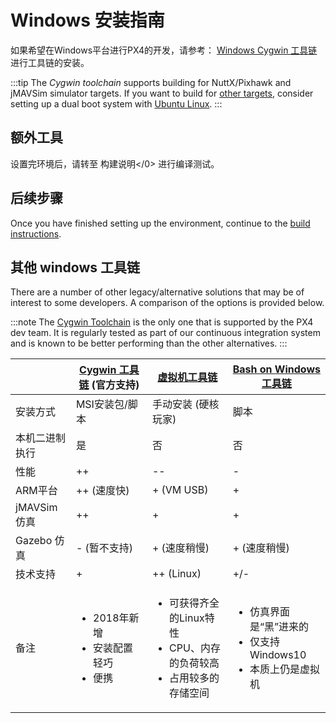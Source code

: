 # Windows 安装指南

如果希望在Windows平台进行PX4的开发，请参考： [Windows Cygwin 工具链](../setup/dev_env_windows_cygwin.md)进行工具链的安装。

:::tip
The *Cygwin toolchain* supports building for NuttX/Pixhawk and jMAVSim simulator targets. If you want to build for [other targets](/setup/dev_env.md#supported-targets), consider setting up a dual boot system with [Ubuntu Linux](http://ubuntu.com).
:::

## 额外工具

设置完环境后，请转至 构建说明</0> 进行编译测试。


## 后续步骤

Once you have finished setting up the environment, continue to the [build instructions](../dev_setup/building_px4.md).


## 其他 windows 工具链

There are a number of other legacy/alternative solutions that may be of interest to some developers. A comparison of the options is provided below.

:::note
The [Cygwin Toolchain](../dev_setup/dev_env_windows_cygwin.md) is the only one that is supported by the PX4 dev team. It is regularly tested as part of our continuous integration system and is known to be better performing than the other alternatives.
:::

|            | [Cygwin 工具链](../setup/dev_env_windows_cygwin.md) **(官方支持)** | [虚拟机工具链](../dev_setup/dev_env_windows_vm.md) | [Bash on Windows 工具链](../dev_setup/dev_env_windows_bash_on_win.md) |
| ---------- | ----------------------------------------------------------- | -------------------------------------------- | ------------------------------------------------------------------ |
| 安装方式       | MSI安装包/脚本                                                   | 手动安装 (硬核玩家)                                  | 脚本                                                                 |
| 本机二进制执行    | 是                                                           | 否                                            | 否                                                                  |
| 性能         | ++                                                          | --                                           | -                                                                  |
| ARM平台      | ++ (速度快)                                                    | + (VM USB)                                   | +                                                                  |
| jMAVSim 仿真 | ++                                                          | +                                            | +                                                                  |
| Gazebo 仿真  | - (暂不支持)                                                    | + (速度稍慢)                                     | + (速度稍慢)                                                           |
| 技术支持       | +                                                           | ++ (Linux)                                   | +/-                                                                |
| 备注         | <ul><li>2018年新增</li><li>安装配置轻巧</li><li>便携</li></ul>                                   | <ul><li>可获得齐全的Linux特性</li><li>CPU、内存的负荷较高</li><li>占用较多的存储空间</li></ul>                    | <ul><li>仿真界面是“黑”进来的</li><li>仅支持 Windows10</li><li>本质上仍是虚拟机</li></ul>                                          |